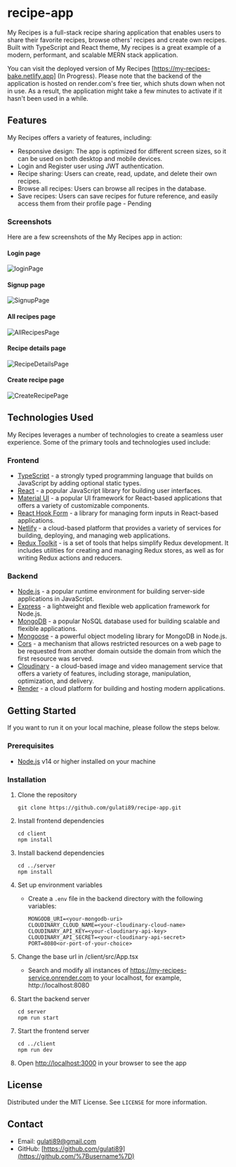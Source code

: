 # recipe-app
My Recipes is a full-stack recipe sharing application that enables users to share their favorite recipes, browse others' recipes and create own recipes. Built with TypeScript and React theme, My recipes is a great example of a modern, performant, and scalable MERN stack application.

You can visit the deployed version of My Recipes [https://my-recipes-bake.netlify.app] (In Progress). Please note that the backend of the application is hosted on render.com's free tier, which shuts down when not in use. As a result, the application might take a few minutes to activate if it hasn't been used in a while.

## Features

My Recipes offers a variety of features, including:

-   Responsive design: The app is optimized for different screen sizes, so it can be used on both desktop and mobile devices.
-   Login and Register user using JWT authentication. 
-   Recipe sharing: Users can create, read, update, and delete their own recipes.
-   Browse all recipes: Users can browse all recipes in the database.
-   Save recipes: Users can save recipes for future reference, and easily access them from their profile page - Pending

### Screenshots

Here are a few screenshots of the My Recipes app in action:

#### Login page
![loginPage](https://github.com/gulati89/recipe-app/assets/403121/4d2700c8-a8e1-4040-9801-078bd2d03bad)

#### Signup page
![SignupPage](https://github.com/gulati89/recipe-app/assets/403121/f4ff5de7-259c-4cf8-bb41-8139c2c21a9c)

#### All recipes page
![AllRecipesPage](https://github.com/gulati89/recipe-app/assets/403121/f824fa27-18fd-493c-b29c-f297da33616a)

#### Recipe details page
![RecipeDetailsPage](https://github.com/gulati89/recipe-app/assets/403121/c271b7b0-e91e-4190-aeea-574fad364bb9)

#### Create recipe page
![CreateRecipePage](https://github.com/gulati89/recipe-app/assets/403121/3eae479c-917a-41ba-a660-21c82018688d)


## Technologies Used

My Recipes leverages a number of technologies to create a seamless user experience. Some of the primary tools and technologies used include:

### Frontend

-   [TypeScript](https://www.typescriptlang.org/) - a strongly typed programming language that builds on JavaScript by adding optional static types.
-   [React](https://reactjs.org/) - a popular JavaScript library for building user interfaces.
-   [Material UI](https://mui.com/) - a popular UI framework for React-based applications that offers a variety of customizable components.
-   [React Hook Form](https://react-hook-form.com/) - a library for managing form inputs in React-based applications.
-   [Netlify](https://www.netlify.com/) - a cloud-based platform that provides a variety of services for building,  deploying, and managing web applications.
-   [Redux Toolkit](https://redux-toolkit.js.org/) - is a set of tools that helps simplify Redux development. It     includes utilities for creating and managing Redux stores, as well as for writing Redux actions and reducers.


### Backend

-   [Node.js](https://nodejs.org/) - a popular runtime environment for building server-side applications in JavaScript.
-   [Express](https://expressjs.com/) - a lightweight and flexible web application framework for Node.js.
-   [MongoDB](https://www.mongodb.com/) - a popular NoSQL database used for building scalable and flexible applications.
-   [Mongoose](https://mongoosejs.com/) - a powerful object modeling library for MongoDB in Node.js.
-   [Cors](https://developer.mozilla.org/en-US/docs/Web/HTTP/CORS) - a mechanism that allows restricted resources on a web page to be requested from another domain outside the domain from which the first resource was served.
-   [Cloudinary](https://cloudinary.com/) - a cloud-based image and video management service that offers a variety of features, including storage, manipulation, optimization, and delivery.
-   [Render](https://render.com/) - a cloud platform for building and hosting modern applications.

## Getting Started

If you want to run it on your local machine, please follow the steps below. 

### Prerequisites

-   [Node.js](https://nodejs.org/en/) v14 or higher installed on your machine

### Installation

1.  Clone the repository

	`git clone https://github.com/gulati89/recipe-app.git` 

2.  Install frontend dependencies

	`cd client`  
	`npm install` 

3.  Install backend dependencies

	`cd ../server`  
	`npm install` 

4.  Set up environment variables
	-   Create a `.env` file in the backend directory with the following variables:

		`MONGODB_URI=<your-mongodb-uri>`  
		`CLOUDINARY_CLOUD_NAME=<your-cloudinary-cloud-name>`  
		`CLOUDINARY_API_KEY=<your-cloudinary-api-key>`  
		`CLOUDINARY_API_SECRET=<your-cloudinary-api-secret>`   
		`PORT=8080<or-port-of-your-choice>`


5.  Change the base url in /client/src/App.tsx
    -  Search and modify all instances of https://my-recipes-service.onrender.com to your localhost, for example, http://localhost:8080

6.  Start the backend server

	`cd server`  
	`npm run start` 

7.  Start the frontend server

	`cd ../client`  
	`npm run dev` 

8.  Open [http://localhost:3000](http://localhost:3000/) in your browser to see the app

## License

Distributed under the MIT License. See `LICENSE` for more information.

## Contact

-   Email: [gulati89@gmail.com](mailto:youremail@example.com)
-   GitHub: [https://github.com/gulati89](https://github.com/%7Busername%7D)
